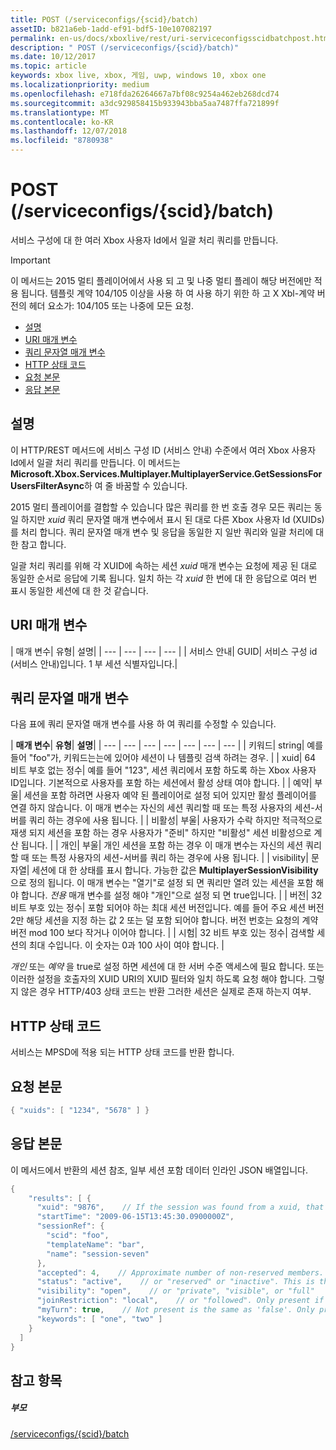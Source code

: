 ```yaml
---
title: POST (/serviceconfigs/{scid}/batch)
assetID: b821a6eb-1add-ef91-bdf5-10e107082197
permalink: en-us/docs/xboxlive/rest/uri-serviceconfigsscidbatchpost.html
description: " POST (/serviceconfigs/{scid}/batch)"
ms.date: 10/12/2017
ms.topic: article
keywords: xbox live, xbox, 게임, uwp, windows 10, xbox one
ms.localizationpriority: medium
ms.openlocfilehash: e718fda26264667a7bf08c9254a462eb268dcd74
ms.sourcegitcommit: a3dc929858415b933943bba5aa7487ffa721899f
ms.translationtype: MT
ms.contentlocale: ko-KR
ms.lasthandoff: 12/07/2018
ms.locfileid: "8780938"
---
```

# <a name="post-serviceconfigsscidbatch"></a>POST (/serviceconfigs/{scid}/batch)
서비스 구성에 대 한 여러 Xbox 사용자 Id에서 일괄 처리 쿼리를 만듭니다.

> [!IMPORTANT]
> 이 메서드는 2015 멀티 플레이어에서 사용 되 고 및 나중 멀티 플레이 해당 버전에만 적용 됩니다. 템플릿 계약 104/105 이상을 사용 하 여 사용 하기 위한 하 고 X Xbl-계약 버전의 헤더 요소가: 104/105 또는 나중에 모든 요청.

  * [설명](#ID4ET)
  * [URI 매개 변수](#ID4ELB)
  * [쿼리 문자열 매개 변수](#ID4EVB)
  * [HTTP 상태 코드](#ID4EGF)
  * [요청 본문](#ID4ENF)
  * [응답 본문](#ID4EWF)

<a id="ID4ET"></a>


## <a name="remarks"></a>설명

이 HTTP/REST 메서드에 서비스 구성 ID (서비스 안내) 수준에서 여러 Xbox 사용자 Id에서 일괄 처리 쿼리를 만듭니다. 이 메서드는 **Microsoft.Xbox.Services.Multiplayer.MultiplayerService.GetSessionsForUsersFilterAsync**하 여 줄 바꿈할 수 있습니다.

2015 멀티 플레이어를 결합할 수 있습니다 많은 쿼리를 한 번 호출 경우 모든 쿼리는 동일 하지만 *xuid* 쿼리 문자열 매개 변수에서 표시 된 대로 다른 Xbox 사용자 Id (XUIDs)를 처리 합니다. 쿼리 문자열 매개 변수 및 응답을 동일한 지 일반 쿼리와 일괄 처리에 대 한 참고 합니다.

일괄 처리 쿼리를 위해 각 XUID에 속하는 세션 *xuid* 매개 변수는 요청에 제공 된 대로 동일한 순서로 응답에 기록 됩니다. 일치 하는 각 *xuid* 한 번에 대 한 응답으로 여러 번 표시 동일한 세션에 대 한 것 같습니다.

<a id="ID4ELB"></a>


## <a name="uri-parameters"></a>URI 매개 변수

| 매개 변수| 유형| 설명|
| --- | --- | --- | --- |
| 서비스 안내| GUID| 서비스 구성 id (서비스 안내)입니다. 1 부 세션 식별자입니다.|

<a id="ID4EVB"></a>


## <a name="query-string-parameters"></a>쿼리 문자열 매개 변수

다음 표에 쿼리 문자열 매개 변수를 사용 하 여 쿼리를 수정할 수 있습니다.

| <b>매개 변수</b>| <b>유형</b>| <b>설명</b>|
| --- | --- | --- | --- | --- | --- | --- |
| 키워드| string| 예를 들어 "foo"가, 키워드는는에 있어야 세션이 나 템플릿 검색 하려는 경우. |
| xuid| 64 비트 부호 없는 정수| 예를 들어 "123", 세션 쿼리에서 포함 하도록 하는 Xbox 사용자 ID입니다. 기본적으로 사용자를 포함 하는 세션에서 활성 상태 여야 합니다. |
| 예약| 부울| 세션을 포함 하려면 사용자 예약 된 플레이어로 설정 되어 있지만 활성 플레이어를 연결 하지 않습니다. 이 매개 변수는 자신의 세션 쿼리할 때 또는 특정 사용자의 세션-서버를 쿼리 하는 경우에 사용 됩니다. |
| 비활성| 부울| 사용자가 수락 하지만 적극적으로 재생 되지 세션을 포함 하는 경우 사용자가 "준비" 하지만 "비활성" 세션 비활성으로 계산 됩니다. |
| 개인| 부울| 개인 세션을 포함 하는 경우 이 매개 변수는 자신의 세션 쿼리할 때 또는 특정 사용자의 세션-서버를 쿼리 하는 경우에 사용 됩니다. |
| visibility| 문자열| 세션에 대 한 상태를 표시 합니다. 가능한 값은 <b>MultiplayerSessionVisibility</b>으로 정의 됩니다. 이 매개 변수는 "열기"로 설정 되 면 쿼리만 열려 있는 세션을 포함 해야 합니다. <i>전용</i> 매개 변수를 설정 해야 "개인"으로 설정 되 면 true입니다. |
| 버전| 32 비트 부호 있는 정수| 포함 되어야 하는 최대 세션 버전입니다. 예를 들어 주요 세션 버전 2만 해당 세션을 지정 하는 값 2 또는 덜 포함 되어야 합니다. 버전 번호는 요청의 계약 버전 mod 100 보다 작거나 이어야 합니다. |
| 시험| 32 비트 부호 있는 정수| 검색할 세션의 최대 수입니다. 이 숫자는 0과 100 사이 여야 합니다. |


*개인* 또는 *예약* 을 true로 설정 하면 세션에 대 한 서버 수준 액세스에 필요 합니다. 또는 이러한 설정을 호출자의 XUID URI의 XUID 필터와 일치 하도록 요청 해야 합니다. 그렇지 않은 경우 HTTP/403 상태 코드는 반환 그러한 세션은 실제로 존재 하는지 여부.

<a id="ID4EGF"></a>


## <a name="http-status-codes"></a>HTTP 상태 코드
서비스는 MPSD에 적용 되는 HTTP 상태 코드를 반환 합니다.  
<a id="ID4ENF"></a>


## <a name="request-body"></a>요청 본문


```cpp
{ "xuids": [ "1234", "5678" ] }

```


<a id="ID4EWF"></a>


## <a name="response-body"></a>응답 본문

이 메서드에서 반환의 세션 참조, 일부 세션 포함 데이터 인라인 JSON 배열입니다.


```cpp
{
    "results": [ {
      "xuid": "9876",    // If the session was found from a xuid, that xuid.
      "startTime": "2009-06-15T13:45:30.0900000Z",
      "sessionRef": {
        "scid": "foo",
        "templateName": "bar",
        "name": "session-seven"
      },
      "accepted": 4,    // Approximate number of non-reserved members.
      "status": "active",    // or "reserved" or "inactive". This is the state of the user in the session, not the session itself. Only present if the session was found using a xuid.
      "visibility": "open",    // or "private", "visible", or "full"
      "joinRestriction": "local",    // or "followed". Only present if 'visibility' is "open" or "full" and the session has a join restriction.
      "myTurn": true,    // Not present is the same as 'false'. Only present if the session was found using a xuid.
      "keywords": [ "one", "two" ]
    }
  ]
}

```


<a id="ID4EDG"></a>


## <a name="see-also"></a>참고 항목

<a id="ID4EFG"></a>


##### <a name="parent"></a>부모

[/serviceconfigs/{scid}/batch](uri-serviceconfigsscidbatch.md)
